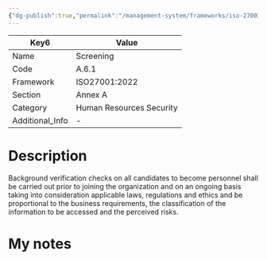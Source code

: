```yaml
---
{"dg-publish":true,"permalink":"/management-system/frameworks/iso-27001-2022/iso-27001-2022-a-6-1/","tags":["requirement"],"noteIcon":"1"}
---
```



<div><table class="dataview table-view-table"><thead class="table-view-thead"><tr class="table-view-tr-header"><th class="table-view-th"><span>Key</span><span class="dataview small-text">6</span></th><th class="table-view-th"><span>Value</span></th></tr></thead><tbody class="table-view-tbody"><tr><td><span>Name</span></td><td><span>Screening</span></td></tr><tr><td><span>Code</span></td><td><span>A.6.1</span></td></tr><tr><td><span>Framework</span></td><td><span>ISO27001:2022</span></td></tr><tr><td><span>Section</span></td><td><span>Annex A</span></td></tr><tr><td><span>Category</span></td><td><span>Human Resources Security</span></td></tr><tr><td><span>Additional_Info</span></td><td><span>-</span></td></tr></tbody></table></div>

# Description

Background verification checks on all candidates to become personnel shall be carried out prior to joining the organization and on an ongoing basis taking into consideration applicable laws, regulations and ethics and be proportional to the business requirements, the classification of the information to be accessed and the perceived risks.

# My notes
